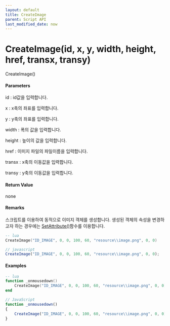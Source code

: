 ```yaml
---
layout: default
title: CreateImage
parent: Script API
last_modified_date: now
---
```

# CreateImage\(id, x, y, width, height, href, transx, transy\)

CreateImage\(\)

#### Parameters

id : id값을 입력합니다.

x : x축의 좌표를 입력합니다.

y : y축의 좌표를 입력합니다.

width : 폭의 값을 입력합니다.

height : 높이의 값을 입력합니다.

href : 이미지 파일의 파일이름을 입력합니다.

transx : x축의 이동값을 입력합니다.

transy : y축의 이동값을 입력합니다.

#### Return Value

none

#### Remarks

스크립트를 이용하여 동적으로 이미지 객체를 생성합니다. 생성된 객체의 속성을 변경하고자 하는 경우에는 [SetAttribute\(\)](https://expnuni.github.io/enuspace_doc/docs/enusscriptapi_setattribute/)함수를 이용합니다.

```lua
-- lua
CreateImage("ID_IMAGE", 0, 0, 100, 60, "resource\\image.png", 0, 0)
```

```js
// javascript
CreateImage("ID_IMAGE", 0, 0, 100, 60, "resource\\image.png", 0, 0);
```

#### 

#### Examples

```lua
-- lua
function _onmousedown()
    CreateImage("ID_IMAGE", 0, 0, 100, 60, "resource\\image.png", 0, 0)
end
```

```js
// JavaScript
function _onmousedown()
{    
    CreateImage("ID_IMAGE", 0, 0, 100, 60, "resource\\image.png", 0, 0);
}
```



